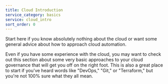 ```yaml
---
title: Cloud Introduction
service_category: basics
service: cloud_intro
sort_order: 0
---
```

Start here if you know absolutely nothing about the cloud or want some general advice about how to approach cloud automation.
<!--more-->

Even if you have some experience with the cloud, you may want to check out this section about some very basic approaches to your cloud governance that will get you off on the right foot. This is also a great place to start if you've heard words like "DevOps," "Git," or "Terraform," but you're not 100% sure what they all mean.